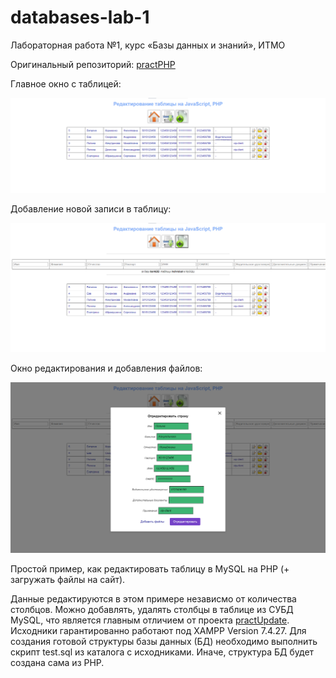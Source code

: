 # databases-lab-1

Лабораторная работа №1, курс «Базы данных и знаний», ИТМО

Оригинальный репозиторий: [practPHP](https://github.com/alex1543/practPHP)

Главное окно с таблицей:

![image](https://github.com/strawberrycheeks/databases-lab-1/blob/main/image/screenshot1.png)

Добавление новой записи в таблицу:

![image](https://github.com/strawberrycheeks/databases-lab-1/blob/main/image/screenshot2.png)

Окно редактирования и добавления файлов:

![image](https://github.com/strawberrycheeks/databases-lab-1/blob/main/image/screenshot3.png)

Простой пример, как редактировать таблицу в MySQL на PHP (+ загружать файлы на сайт).

Данные редактируются в этом примере независмо от количества столбцов. Можно добавлять, удалять столбцы в таблице из СУБД MySQL, что является главным отличием от проекта [practUpdate](https://github.com/alex1543/practUpdate). Исходники гарантированно работают под XAMPP Version 7.4.27. Для создания готовой структуры базы данных (БД) необходимо выполнить скрипт test.sql из каталога с исходниками. Иначе, структура БД будет создана сама из PHP.

